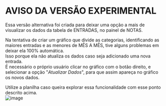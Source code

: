 # AVISO DA VERSÃO EXPERIMENTAL
      
Essa versão alternativa foi criada para deixar uma opção a mais de visualizar os dados da tabela de ENTRADAS, no painel de NOTAS. 

Na tentativa de criar um gráfico que divide as categorias, identificando as maiores entradas e as menores de MÊS A MÊS, tive alguns problemas em deixar ela 100% automática.   
Isso porque ela não atualiza os dados caso seja adicionado uma nova entrada.   
É necessário o próprio usuário clicar no gráfico com o botão direito, e selecionar a opção "*Atualizar Dados*", para que assim apareça no gráfico os novos dados.   

Utilize a planilha caso queira explorar essa funcionalidade com esse ponto descrito acima.   
![image](https://github.com/user-attachments/assets/dae9e2b9-8437-4628-ab9d-1e5631ad9104)
